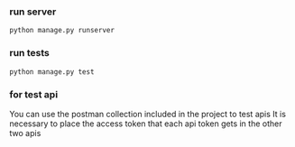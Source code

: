 ### run server

```shell script
python manage.py runserver
```
### run tests

```shell script
python manage.py test
```
### for test api
You can use the postman collection included in the project to test apis
It is necessary to place the access token that each api token gets in the other two apis


